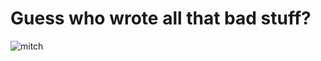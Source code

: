 # Guess who wrote all that bad stuff?
![mitch](https://media.giphy.com/media/PllyuUTPUHjqWqox5l/giphy.gif)

